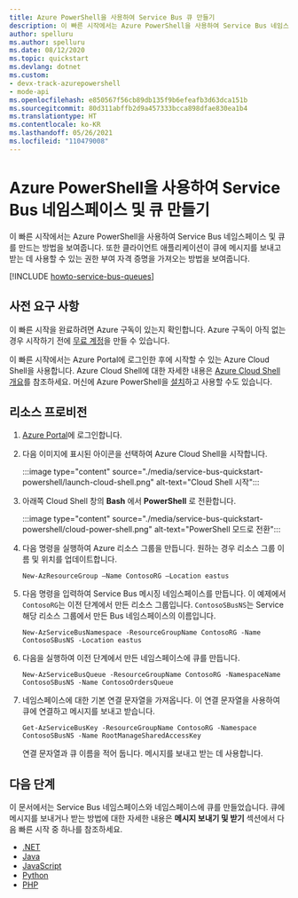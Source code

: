 ```yaml
---
title: Azure PowerShell을 사용하여 Service Bus 큐 만들기
description: 이 빠른 시작에서는 Azure PowerShell을 사용하여 Service Bus 네임스페이스 및 네임스페이스에 큐를 만드는 방법에 대해 알아봅니다.
author: spelluru
ms.author: spelluru
ms.date: 08/12/2020
ms.topic: quickstart
ms.devlang: dotnet
ms.custom:
- devx-track-azurepowershell
- mode-api
ms.openlocfilehash: e850567f56cb89db135f9b6efeafb3d63dca151b
ms.sourcegitcommit: 80d311abffb2d9a457333bcca898dfae830ea1b4
ms.translationtype: HT
ms.contentlocale: ko-KR
ms.lasthandoff: 05/26/2021
ms.locfileid: "110479008"
---
```

# <a name="use-azure-powershell-to-create-a-service-bus-namespace-and-a-queue"></a>Azure PowerShell을 사용하여 Service Bus 네임스페이스 및 큐 만들기
이 빠른 시작에서는 Azure PowerShell을 사용하여 Service Bus 네임스페이스 및 큐를 만드는 방법을 보여줍니다. 또한 클라이언트 애플리케이션이 큐에 메시지를 보내고 받는 데 사용할 수 있는 권한 부여 자격 증명을 가져오는 방법을 보여줍니다. 

[!INCLUDE [howto-service-bus-queues](../../includes/howto-service-bus-queues.md)]


## <a name="prerequisites"></a>사전 요구 사항

이 빠른 시작을 완료하려면 Azure 구독이 있는지 확인합니다. Azure 구독이 아직 없는 경우 시작하기 전에 [무료 계정][]을 만들 수 있습니다. 

이 빠른 시작에서는 Azure Portal에 로그인한 후에 시작할 수 있는 Azure Cloud Shell을 사용합니다. Azure Cloud Shell에 대한 자세한 내용은 [Azure Cloud Shell 개요](../cloud-shell/overview.md)를 참조하세요. 머신에 Azure PowerShell을 [설치](/powershell/azure/install-Az-ps)하고 사용할 수도 있습니다. 


## <a name="provision-resources"></a>리소스 프로비전
1. [Azure Portal](https://portal.azure.com)에 로그인합니다.
2. 다음 이미지에 표시된 아이콘을 선택하여 Azure Cloud Shell을 시작합니다. 

    :::image type="content" source="./media/service-bus-quickstart-powershell/launch-cloud-shell.png" alt-text="Cloud Shell 시작":::
3. 아래쪽 Cloud Shell 창의 **Bash** 에서 **PowerShell** 로 전환합니다. 

    :::image type="content" source="./media/service-bus-quickstart-powershell/cloud-power-shell.png" alt-text="PowerShell 모드로 전환":::    
4. 다음 명령을 실행하여 Azure 리소스 그룹을 만듭니다. 원하는 경우 리소스 그룹 이름 및 위치를 업데이트합니다. 

    ```azurepowershell-interactive
    New-AzResourceGroup –Name ContosoRG –Location eastus
    ```
5. 다음 명령을 입력하여 Service Bus 메시징 네임스페이스를 만듭니다. 이 예제에서 `ContosoRG`는 이전 단계에서 만든 리소스 그룹입니다. `ContosoSBusNS`는 Service 해당 리소스 그룹에서 만든 Bus 네임스페이스의 이름입니다. 

    ```azurepowershell-interactive
    New-AzServiceBusNamespace -ResourceGroupName ContosoRG -Name ContosoSBusNS -Location eastus
    ```
6. 다음을 실행하여 이전 단계에서 만든 네임스페이스에 큐를 만듭니다. 

    ```azurepowershell-interactive
    New-AzServiceBusQueue -ResourceGroupName ContosoRG -NamespaceName ContosoSBusNS -Name ContosoOrdersQueue 
    ```
7. 네임스페이스에 대한 기본 연결 문자열을 가져옵니다. 이 연결 문자열을 사용하여 큐에 연결하고 메시지를 보내고 받습니다. 

    ```azurepowershell-interactive    
    Get-AzServiceBusKey -ResourceGroupName ContosoRG -Namespace ContosoSBusNS -Name RootManageSharedAccessKey
    ```

    연결 문자열과 큐 이름을 적어 둡니다. 메시지를 보내고 받는 데 사용합니다. 


## <a name="next-steps"></a>다음 단계
이 문서에서는 Service Bus 네임스페이스와 네임스페이스에 큐를 만들었습니다. 큐에 메시지를 보내거나 받는 방법에 대한 자세한 내용은 **메시지 보내기 및 받기** 섹션에서 다음 빠른 시작 중 하나를 참조하세요. 

- [.NET](service-bus-dotnet-get-started-with-queues.md)
- [Java](service-bus-java-how-to-use-queues.md)
- [JavaScript](service-bus-nodejs-how-to-use-queues.md)
- [Python](service-bus-python-how-to-use-queues.md)
- [PHP](service-bus-php-how-to-use-queues.md)

[무료 계정]: https://azure.microsoft.com/free/?ref=microsoft.com&utm_source=microsoft.com&utm_medium=docs&utm_campaign=visualstudio
